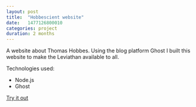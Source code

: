 ```yaml
---
layout: post
title:  "Hobbescient website"
date:   1477126800010
categories: project
duration: 2 months
---
```


A website about Thomas Hobbes. Using the blog platform Ghost I built this website to make the Leviathan available to all.

Technologies used:

- Node.js
- Ghost


<a href="http://hobbescient.com" target="_blank">Try it out</a>
